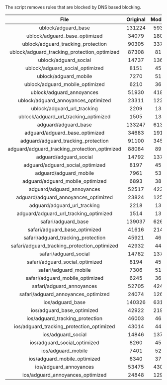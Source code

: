 The script removes rules that are blocked by DNS based blocking.


| File | Original | Modified |
|:----:|:-----:|:-----:|
| ublock/adguard_base | 131224 | 59317 |
| ublock/adguard_base_optimized | 34079 | 18099 |
| ublock/adguard_tracking_protection | 90305 | 33765 |
| ublock/adguard_tracking_protection_optimized | 87308 | 8182 |
| ublock/adguard_social | 14737 | 13668 |
| ublock/adguard_social_optimized | 8151 | 4537 |
| ublock/adguard_mobile | 7270 | 5118 |
| ublock/adguard_mobile_optimized | 6210 | 3657 |
| ublock/adguard_annoyances | 51930 | 41800 |
| ublock/adguard_annoyances_optimized | 23311 | 12284 |
| ublock/adguard_url_tracking | 2209 | 1347 |
| ublock/adguard_url_tracking_optimized | 1505 | 1344 |
| adguard/adguard_base | 133247 | 61384 |
| adguard/adguard_base_optimized | 34683 | 19132 |
| adguard/adguard_tracking_protection | 91100 | 34502 |
| adguard/adguard_tracking_protection_optimized | 88084 | 8903 |
| adguard/adguard_social | 14792 | 13728 |
| adguard/adguard_social_optimized | 8197 | 4583 |
| adguard/adguard_mobile | 7961 | 5301 |
| adguard/adguard_mobile_optimized | 6893 | 3833 |
| adguard/adguard_annoyances | 52517 | 42308 |
| adguard/adguard_annoyances_optimized | 23824 | 12563 |
| adguard/adguard_url_tracking | 2218 | 1355 |
| adguard/adguard_url_tracking_optimized | 1514 | 1352 |
| safari/adguard_base | 139037 | 62604 |
| safari/adguard_base_optimized | 41616 | 21407 |
| safari/adguard_tracking_protection | 45921 | 4635 |
| safari/adguard_tracking_protection_optimized | 42932 | 4485 |
| safari/adguard_social | 14782 | 13712 |
| safari/adguard_social_optimized | 8194 | 4570 |
| safari/adguard_mobile | 7306 | 5159 |
| safari/adguard_mobile_optimized | 6245 | 3692 |
| safari/adguard_annoyances | 52705 | 42413 |
| safari/adguard_annoyances_optimized | 24074 | 12645 |
| ios/adguard_base | 140326 | 63109 |
| ios/adguard_base_optimized | 42922 | 21909 |
| ios/adguard_tracking_protection | 46003 | 4643 |
| ios/adguard_tracking_protection_optimized | 43014 | 4493 |
| ios/adguard_social | 14846 | 13750 |
| ios/adguard_social_optimized | 8260 | 4590 |
| ios/adguard_mobile | 7401 | 5203 |
| ios/adguard_mobile_optimized | 6340 | 3733 |
| ios/adguard_annoyances | 53475 | 43074 |
| ios/adguard_annoyances_optimized | 24848 | 12967 |